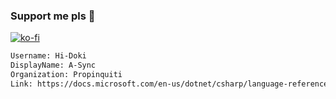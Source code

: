 ### Support me pls 🙏

[![ko-fi](https://ko-fi.com/img/githubbutton_sm.svg)](https://ko-fi.com/O5O4D6DP7)

  ```txt
  Username: Hi-Doki
  DisplayName: A-Sync
  Organization: Propinquiti
  Link: https://docs.microsoft.com/en-us/dotnet/csharp/language-reference/keywords/async
  ```
